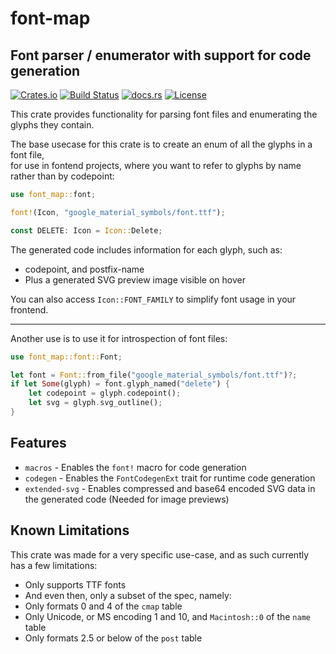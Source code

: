 <!-- cargo-rdme start -->

# font-map
## Font parser / enumerator with support for code generation

[![Crates.io](https://img.shields.io/crates/v/font-map.svg)](https://crates.io/crates/font-map/)
[![Build Status](https://github.com/rscarson/font-map/actions/workflows/tests.yml/badge.svg?branch=master)](https://github.com/rscarson/font-map/actions?query=branch%3Amaster)
[![docs.rs](https://img.shields.io/docsrs/font-map)](https://docs.rs/font-map/latest/)
[![License](https://img.shields.io/badge/license-MIT-blue.svg)](https://raw.githubusercontent.com/rscarson/font-map/master/LICENSE)

This crate provides functionality for parsing font files and enumerating the glyphs they contain.

The base usecase for this crate is to create an enum of all the glyphs in a font file,  
for use in fontend projects, where you want to refer to glyphs by name rather than by codepoint:
```rust
use font_map::font;

font!(Icon, "google_material_symbols/font.ttf");

const DELETE: Icon = Icon::Delete;
```

The generated code includes information for each glyph, such as:
- codepoint, and postfix-name
- Plus a generated SVG preview image visible on hover

You can also access `Icon::FONT_FAMILY` to simplify font usage in your frontend.

-----

Another use is to use it for introspection of font files:
```rust
use font_map::font::Font;

let font = Font::from_file("google_material_symbols/font.ttf")?;
if let Some(glyph) = font.glyph_named("delete") {
    let codepoint = glyph.codepoint();
    let svg = glyph.svg_outline();
}
```

## Features
- `macros` - Enables the `font!` macro for code generation
- `codegen` - Enables the `FontCodegenExt` trait for runtime code generation
- `extended-svg` - Enables compressed and base64 encoded SVG data in the generated code (Needed for image previews)

## Known Limitations
This crate was made for a very specific use-case, and as such currently has a few limitations:
- Only supports TTF fonts
- And even then, only a subset of the spec, namely:
- Only formats 0 and 4 of the `cmap` table
- Only Unicode, or MS encoding 1 and 10, and `Macintosh::0` of the `name` table
- Only formats 2.5 or below of the `post` table

<!-- cargo-rdme end -->
